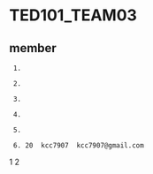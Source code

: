 # TED101_TEAM03
## member
```
 1.
 
 2.
 
 3.
 
 4.
 
 5.
 
 6. 20  kcc7907  kcc7907@gmail.com
```


<td>
 <tr>1</tr>
  <tr>2</tr>
</td>
